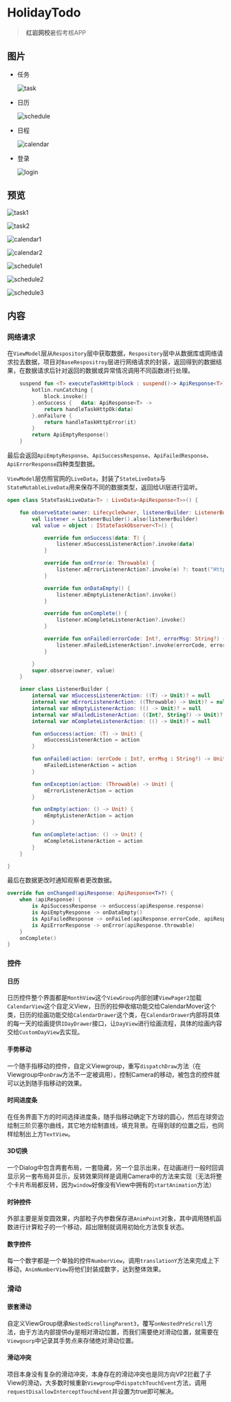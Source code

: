 # HolidayTodo

> ​	**红岩网校**暑假考核APP

## 图片



- 任务

  ![task](https://pics-1307877642.cos.ap-chongqing.myqcloud.com/task.jpg) 

- 日历

   ![schedule](https://pics-1307877642.cos.ap-chongqing.myqcloud.com/schedule.jpg)

- 日程

   ![calendar](https://pics-1307877642.cos.ap-chongqing.myqcloud.com/calendar.jpg)

- 登录

   ![login](https://pics-1307877642.cos.ap-chongqing.myqcloud.com/login.jpg)

## 预览

![task1](https://pics-1307877642.cos.ap-chongqing.myqcloud.com/task1.gif)

![task2](https://pics-1307877642.cos.ap-chongqing.myqcloud.com/task2.gif)

![calendar1](https://pics-1307877642.cos.ap-chongqing.myqcloud.com/calendar1.gif)

![calendar2](https://pics-1307877642.cos.ap-chongqing.myqcloud.com/calendar2.gif)

![schedule1](https://pics-1307877642.cos.ap-chongqing.myqcloud.com/schedule1.gif)

![schedule2](https://pics-1307877642.cos.ap-chongqing.myqcloud.com/schedule2.gif)

![schedule3](https://pics-1307877642.cos.ap-chongqing.myqcloud.com/schedule3.gif)

## 内容

### 网络请求

在`ViewModel`层从`Respository`层中获取数据，`Respository`层中从数据库或网络请求拉去数据，项目对`BaseRespositroy`层进行网络请求的封装，返回得到的数据结果，在数据请求后针对返回的数据或异常情况调用不同函数进行处理。

```kotlin
    suspend fun <T> executeTaskHttp(block : suspend()-> ApiResponse<T>): ApiResponse<T> {
        kotlin.runCatching {
            block.invoke()
        }.onSuccess {   data: ApiResponse<T> ->
            return handleTaskHttpOk(data)
        }.onFailure {
            return handleTaskHttpError(it)
        }
        return ApiEmptyResponse()
    }
```

最后会返回`ApiEmptyResponse`、`ApiSuccessResponse`、`ApiFailedResponse`、`ApiErrorResponse`四种类型数据。

`ViewModel`层仿照官网的`LiveData`，封装了`StateLiveData`与`StateMutableLiveData`用来保存不同的数据类型，返回给UI层进行监听。

```kotlin
open class StateTaskLiveData<T> : LiveData<ApiResponse<T>>() {

    fun observeState(owner: LifecycleOwner, listenerBuilder: ListenerBuilder.() -> Unit) {
        val listener = ListenerBuilder().also(listenerBuilder)
        val value = object : IStateTaskObserver<T>() {

            override fun onSuccess(data: T) {
                listener.mSuccessListenerAction?.invoke(data)
            }

            override fun onError(e: Throwable) {
                listener.mErrorListenerAction?.invoke(e) ?: toast("Http Error")
            }

            override fun onDataEmpty() {
                listener.mEmptyListenerAction?.invoke()
            }

            override fun onComplete() {
                listener.mCompleteListenerAction?.invoke()
            }

            override fun onFailed(errorCode: Int?, errorMsg: String?) {
                listener.mFailedListenerAction?.invoke(errorCode, errorMsg)
            }

        }
        super.observe(owner, value)
    }

    inner class ListenerBuilder {
        internal var mSuccessListenerAction: ((T) -> Unit)? = null
        internal var mErrorListenerAction: ((Throwable) -> Unit)? = null
        internal var mEmptyListenerAction: (() -> Unit)? = null
        internal var mFailedListenerAction: ((Int?, String?) -> Unit)? = null
        internal var mCompleteListenerAction: (() -> Unit)? = null

        fun onSuccess(action: (T) -> Unit) {
            mSuccessListenerAction = action
        }

        fun onFailed(action: (errCode : Int?, errMsg : String?) -> Unit) {
            mFailedListenerAction = action
        }

        fun onException(action: (Throwable) -> Unit) {
            mErrorListenerAction = action
        }

        fun onEmpty(action: () -> Unit) {
            mEmptyListenerAction = action
        }

        fun onComplete(action: () -> Unit) {
            mCompleteListenerAction = action
        }
    }

}
```

最后在数据更改时通知观察者更改数据。

```kotlin
override fun onChanged(apiResponse: ApiResponse<T>?) {
    when (apiResponse) {
        is ApiSuccessResponse -> onSuccess(apiResponse.response)
        is ApiEmptyResponse -> onDataEmpty()
        is ApiFailedResponse -> onFailed(apiResponse.errorCode, apiResponse.errorMsg)
        is ApiErrorResponse -> onError(apiResponse.throwable)
    }
    onComplete()
}
```

### 控件

#### 日历

日历控件整个界面都是`MonthView`这个`ViewGroup`内部创建`ViewPager2`加载`CalendarView`这个自定义View，日历的拉伸收缩功能交给CalendarMover这个类，日历的绘画功能交给`CalendarDrawer`这个类，在`CalendarDrawer`内部将具体的每一天的绘画提供`IDayDrawer`接口，让`DayView`进行绘画流程，具体的绘画内容交给`CustomDayView`去实现。

#### 手势移动

一个随手指移动的控件，自定义Viewgroup，重写`dispatchDraw`方法（在Viewgroup中`onDraw`方法不一定被调用），控制Camera的移动，被包含的控件就可以达到随手指移动的效果。

#### 时间进度条

在任务界面下方的时间选择进度条，随手指移动确定下方球的圆心，然后在球旁边绘制三阶贝塞尔曲线，其它地方绘制直线，填充背景。在得到球的位置之后，也同样绘制出上方`TextView`。

#### 3D切换

一个Dialog中包含两套布局，一套隐藏，另一个显示出来，在动画进行一般时回调显示另一套布局并显示，反转效果同样是调用Camera中的方法来实现（无法将整个卡片布局都反转，因为`window`好像没有View中拥有的`startAnimation`方法）

#### 时钟控件

外部主要是渐变圆效果，内部粒子内参数保存进`AnimPoint`对象，其中调用随机函数进行计算粒子的一个移动，超出限制就调用初始化方法恢复状态。

#### 数字控件

每一个数字都是一个单独的控件`NumberView`，调用`translationY`方法来完成上下移动，`AnimNumberView`将他们封装成数字，达到整体效果。

### 滑动

#### 嵌套滑动

自定义ViewGroup继承`NestedScrollingParent3`，覆写`onNestedPreScroll`方法，由于方法内部提供dy是相对滑动位置，而我们需要绝对滑动位置，就需要在`Viewgourp`中记录其手势点来存储绝对滑动位置。

#### 滑动冲突

项目本身没有复杂的滑动冲突，本身存在的滑动冲突也是同方向VP2拦截了子View的滑动，大多数时候重新`Viewgroup`中`dispatchTouchEvent`方法，调用`requestDisallowInterceptTouchEvent`并设置为true即可解决。



